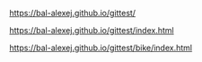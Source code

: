 https://bal-alexej.github.io/gittest/

https://bal-alexej.github.io/gittest/index.html

https://bal-alexej.github.io/gittest/bike/index.html
